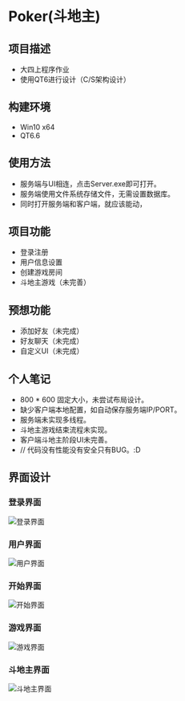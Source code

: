 # Poker(斗地主)
## 项目描述
* 大四上程序作业
* 使用QT6进行设计（C/S架构设计）

## 构建环境
* Win10 x64
* QT6.6

## 使用方法
* 服务端与UI相连，点击Server.exe即可打开。
* 服务端使用文件系统存储文件，无需设置数据库。
* 同时打开服务端和客户端，就应该能动，

## 项目功能
* 登录注册
* 用户信息设置
* 创建游戏房间
* 斗地主游戏（未完善）

## 预想功能
* 添加好友（未完成）
* 好友聊天（未完成）
* 自定义UI（未完成）

## 个人笔记
* 800 * 600 固定大小，未尝试布局设计。
* 缺少客户端本地配置，如自动保存服务端IP/PORT。
* 服务端未实现多线程。
* 斗地主游戏结束流程未实现。
* 客户端斗地主阶段UI未完善。
* // 代码没有性能没有安全只有BUG。:D

## 界面设计
### 登录界面
![登录界面](https://github.com/guiguiiii/poker/assets/103436833/f043b460-f6f1-44fb-bf18-0d13b9c9a206)

### 用户界面
![用户界面](https://github.com/guiguiiii/poker/assets/103436833/2687afab-159b-46b8-8a8e-e9b7cede73af)

### 开始界面
![开始界面](https://github.com/guiguiiii/poker/assets/103436833/edd31a5b-dd7a-4ead-9eed-7382e580451b)

### 游戏界面
![游戏界面](https://github.com/guiguiiii/poker/assets/103436833/6158329b-2364-4e08-96a1-cd568649b345)

### 斗地主界面
![斗地主界面](https://github.com/guiguiiii/poker/assets/103436833/fcf53756-ed28-4e03-ac91-3dd48c0a1036)
